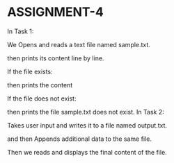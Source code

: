# ASSIGNMENT-4
In Task 1:

 We Opens and reads a text file named sample.txt.

then prints its content line by line.

If the file exists:

then prints the content 

If the file does not exist:

then prints the file sample.txt does not exist.
In Task 2:

Takes user input and writes it to a file named output.txt.

and then Appends additional data to the same file.

Then we reads and displays the final content of the file.
